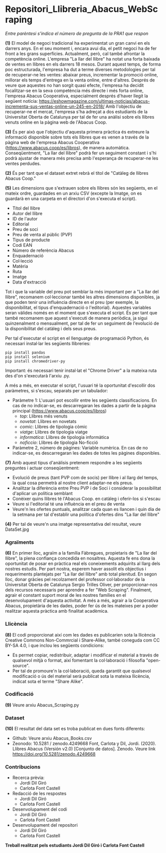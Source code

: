 # Repositori_Llibreria_Abacus_WebScraping

*Entre parèntesi s'indica el número de pregunta de la PRA1 que respon*

**(1)** El model de negoci tradicional ha experimentat un gran canvi en els darrers anys. En el seu moment i, encara avui dia, el petit negoci ha de fer front a les grans superfícies. Actualment, però, cal també afrontar la competència online. 
L'empresa "La llar del llibre" ha notat una forta baixada de ventes en llibres en els darrers 18 mesos. Durant aquest temps, de forma poc estructurada, l'empresa ha dut a terme diverses metodologies per tal de recuperar-ne les ventes: abaixar preus, incrementar la promoció online, millorar els temps d'entrega en la venta online, entre d'altres. 
Després de veure que aquestes no han sorgit quasi efecte, l'empresa ha decidit focalitzar-se en la seva competència més directe i més forta online, l'empresa Abacus Cooperativa, especialment després d'haver llegit la següent notícia: https://eshowmagazine.com/ultimas-noticias/abacus-incrementa-sus-ventas-online-un-245-en-2018/
Amb l'objectiu de recuperar-ne el mercat, l'empresa s'ha adreçat a dos estudiants de la Universitat Oberta de Catalunya per tal de fer una anàlisi sobre els llibres venuts online en la pàgina web de l'Abacus Coop. 

**(3)** És per això que l'objectiu d'aquesta primera pràctica és extreure la informació disponible sobre tots els llibres que es venen a través de la pàgina web de l'empresa Abacus Cooperativa (https://www.abacus.coop/es/libros), de manera automàtica. Conseqüentment, "La llar del llibre" podrà fer un seguiment constant i s'hi podrà ajustar de manera més precisa amb l'esperança de recuperar-ne les ventes perdudes. 

**(2)** És per tant que el dataset extret rebrà el títol de "Catàleg de llibres Abacus Coop."

**(5)** Les dimensions que s'extrauen sobre els llibres són les següents, en el mateix ordre, guardades en un arxiu CSV (excepte la Imatge, on es guardarà en una carpeta en el directori d'on s'executa el script). 
- Títol del llibre
- Autor del llibre
- ID de l'autor
- Editorial
- Preu de soci
- Preu de venta al públic (PVP)
- Tipus de producte
- Codi EAN
- Número de referència Abacus
- Enquadernació
- Col·lecció
- Matèria
- Ruta
- Imatge
- Data d'extracció

Tot i que la variable del preu pot semblar la més important per a "La llar del llibre", recomanem col·leccionar també les altres dimensions disponibles, ja que poden tenir una influència directe en el preu (per exemple, la disponibilitat, el tipus d'enquadernació o l'editorial). 
Aquestes variables seran vàlides només en el moment que s'executa el script. És per tant que també recomanem que aquest s'executi de manera periòdica, ja sigui quinzenalment o mensualment, per tal de fer un seguiment de l'evolució de la disponibilitat del catàleg i dels seus preus. 

Per tal d'executar el script en el llenguatge de programació Python, és necessari instal·lar les següents llibreries:

```
pip install pandas
pip install selenium
pip install chromedriver-py
```
Important: és necessari tenir instal·lat el "Chrome Driver" a la mateixa ruta des d'on s'executarà l'arxiu .py. 

A més a més, en executar el script, l'usuari té la oportunitat d'escollir dos paràmetres, si s'escau, separats per un tabulador:
- Paràmetre 1: L'usuari pot escollir entre les següents classificacions. En cas de no indicar-se, es descarregaran les dades a partir de la pàgina principal (https://www.abacus.coop/es/libros)
  - *top*: Llibres més venuts
  - *novetat*: Llibres en novetats
  - *comic*: Llibres de tipologia còmic
  - *viatge*: Llibres de tipologia viatge
  - *informatica*: Llibres de tipologia informàtica
  - *noficcio*: Llibres de tipologia No-ficció
- Paràmetre 2, número de pàgines: Variable numèrica. En cas de no indicar-se, es descarregaran les dades de totes les pàgines disponibles. 

**(7)** Amb aquest tipus d'anàlisis pretenem respondre a les següents preguntes i actuar conseqüentment:
- Evolució de preus (tant PVP com de socis) per llibre i al llarg del temps, la qual cosa permetrà al nostre client adaptar-ne els preus.
- Analitzar la diferència entre Preu PVP i de Soci i considerar la possibilitat d'aplicar un política semblant
- Conèixer quins llibres té l'Abacus Coop. en catàleg i oferir-los si s'escau
- Veure si l'editorial té una influència en el preu de venta
- Veure'n les ofertes puntuals, analitzar cada quan es llancen i quin dia de la setmana per tal d'establir una política d'ofertes dins "La llar del llibre"

**(4)** Per tal de veure'n una imatge representativa del resultat, veure DataSet.jpg

### Agraïments
**(6)** En primer lloc, agraïm a la família Fàbregues, propietaris de "La llar del llibre", la plena confiança concedida en nosaltres. Aquesta fe ens dona la oportunitat de posar en pràctica real els coneixements adquirits al llarg dels nostres estudis. Per part nostra, esperem haver assolit els objectius i requeriments plantejats per "La llar del llibre" amb total plenitud. 
En segon lloc, donar gràcies pel recolzament del professor col·laborador de la Universitat Oberta de Catalunya Sergio Trilles Oliver, per proporcionar-nos dels recursos necessaris per aprendre a fer "Web Scraping". 
Finalment, agrair el constant suport moral de les nostres famílies en el desenvolupament d'aquesta activitat. 
A més a més, agrair a la Cooperativa Abacus, propietària de les dades, poder fer ús de les mateixes per a poder realitzar aquesta pràctica amb finalitat acadèmica.

### Llicència
**(8)** El codi proporcionat així com les dades es publicarien sota la llicència Creative Commons Non-Commrcial i Share-Alike, també coneguda com CC BY-SA 4.0, i que inclou les següents condicions:
- Es permet copiar, redistribuir, adaptar i modificar el material a través de qualsevol mitjà o format, així fomentant la col·laboració i filosofia "open-source".
- Per tal de promoure'n la col·laboració, queda garantit que qualsevol modificació o ús del material serà publicat sota la mateixa llicència, indicat sota el terme "Share Alike". 

### Codificació
**(9)** Veure arxiu Abacus_Scraping.py

### Dataset
**(10)** El resultat del data set es troba publicat en dues fonts diferents:
- Github: Veure arxiu Abacus_Books.csv
- Zeonodo: 10.5281 / zenodo.4249668
  Font, Carlota y Dil, Jordi. (2020). Llibres Abacus (Versión v2.0) [Conjunto de datos]. Zenodo. Veure link https://doi.org/10.5281/zenodo.4249668

### Contribucions      
- Recerca prèvia:
  - Jordi Dil Giró
  - Carlota Font Castell
- Redacció de les respostes
  - Jordi Dil Giró
  - Carlota Font Castell
- Desenvolupament del codi
  - Jordi Dil Giró
  - Carlota Font Castell
- Desenvolupament del repositori
  - Jordi Dil Giró
  - Carlota Font Castell


**Treball realitzat pels estudiants Jordi Dil Giró i Carlota Font Castell**
